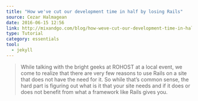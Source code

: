 ```yaml
---
title: "How we've cut our development time in half by losing Rails"
source: Cezar Halmagean
date: 2016-06-15 12:56
link: http://mixandgo.com/blog/how-weve-cut-our-development-time-in-half-by-losing-rails/
type: Tutorial
category: essentials
tool:
  - jekyll
---
```

> While talking with the bright geeks at ROHOST at a local event, we come to realize that there are very few reasons to use Rails on a site that does not have the need for it. So while that’s common sense, the hard part is figuring out what is it that your site needs and if it does or does not benefit from what a framework like Rails gives you.





